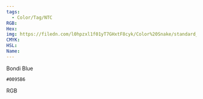 ```yaml
---
tags:
  - Color/Tag/NTC
RGB:
Hex:
img: https://filedn.com/l0hpzxl1f01yT7GHxtF8cyk/Color%20Snake/standard_csv_to_svg/%23/0095B6.svg
CMYK:
HSL:
Name:
---
```

Bondi Blue
```palette
#0095B6
```
RGB
